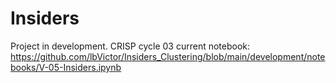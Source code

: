 # Insiders

Project in development.
CRISP cycle 03 current notebook: https://github.com/lbVictor/Insiders_Clustering/blob/main/development/notebooks/V-05-Insiders.ipynb
